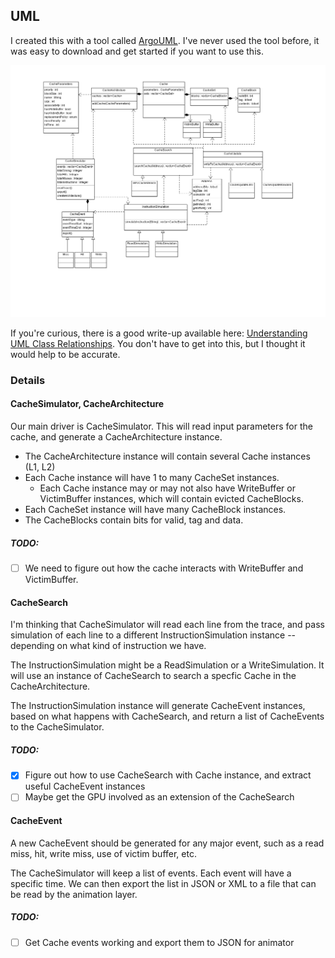 ## UML
I created this with a tool called [ArgoUML](http://argouml.tigris.org/). I've never used the tool before, it was easy to download and get started if you want to use this.

![diagram](https://raw.githubusercontent.com/tmsimont/cache-simulator/master/uml/ClassDiagram.png)

If you're curious, there is a good write-up available here: [Understanding UML Class Relationships](https://vaughnvernon.co/?page_id=31). You don't have to get into this, but I thought it would help to be accurate.

### Details

#### CacheSimulator, CacheArchitecture 
Our main driver is CacheSimulator. This will read input parameters for the cache, and generate a CacheArchitecture instance.

* The CacheArchitecture instance will contain several Cache instances (L1, L2)
* Each Cache instance will have 1 to many CacheSet instances.
  * Each Cache instance may or may not also have WriteBuffer or VictimBuffer instances, which will contain evicted CacheBlocks.
* Each CacheSet instance will have many CacheBlock instances.
* The CacheBlocks contain bits for valid, tag and data.

##### TODO:

- [ ]  We need to figure out how the cache interacts with WriteBuffer and VictimBuffer. 


#### CacheSearch
I'm thinking that CacheSimulator will read each line from the trace, and pass simulation of each line to a different InstructionSimulation instance -- depending on what kind of instruction we have.

The InstructionSimulation might be a ReadSimulation or a WriteSimulation. It will use an instance of CacheSearch to search a specfic Cache in the CacheArchitecture.

The InstructionSimulation instance will generate CacheEvent instances, based on what happens with CacheSearch, and return a list of CacheEvents to the CacheSimulator.

##### TODO:
- [x]  Figure out how to use CacheSearch with Cache instance, and extract useful CacheEvent instances
- [ ]  Maybe get the GPU involved as an extension of the CacheSearch

#### CacheEvent
A new CacheEvent should be generated for any major event, such as a read miss, hit, write miss, use of victim buffer, etc.

The CacheSimulator will keep a list of events. Each event will have a specific time. We can then export the list in JSON or XML to a file that can be read by the animation layer.
##### TODO:
- [ ] Get Cache events working and export them to JSON for animator
